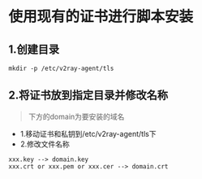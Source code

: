# 使用现有的证书进行脚本安装
## 1.创建目录
```
mkdir -p /etc/v2ray-agent/tls
```
## 2.将证书放到指定目录并修改名称
>下方的domain为要安装的域名
- 1.移动证书和私钥到/etc/v2ray-agent/tls下
- 2.修改文件名称
```
xxx.key --> domain.key
xxx.crt or xxx.pem or xxx.cer --> domain.crt
```
